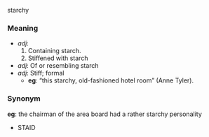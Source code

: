 starchy
### Meaning
+ _adj_:
   1. Containing starch.
   2. Stiffened with starch
+ _adj_: Of or resembling starch
+ _adj_: Stiff; formal
    + __eg__: “this starchy, old-fashioned hotel room” (Anne Tyler).

### Synonym

__eg__: the chairman of the area board had a rather starchy personality

+ STAID


